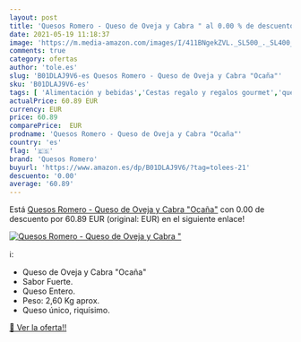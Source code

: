 ```yaml
---
layout: post
title: 'Quesos Romero - Queso de Oveja y Cabra " al 0.00 % de descuento'
date: 2021-05-19 11:18:37
image: 'https://m.media-amazon.com/images/I/411BNgekZVL._SL500_._SL400_.jpg'
comments: true
category: ofertas
author: 'tole.es'
slug: 'B01DLAJ9V6-es Quesos Romero - Queso de Oveja y Cabra "Ocaña"'
sku: 'B01DLAJ9V6-es'
tags: [ 'Alimentación y bebidas','Cestas regalo y regalos gourmet','queso','quesos romero', ]
actualPrice: 60.89 EUR
currency: EUR
price: 60.89
comparePrice:  EUR
prodname: 'Quesos Romero - Queso de Oveja y Cabra "Ocaña"'
country: 'es'
flag: '🇪🇸'
brand: 'Quesos Romero'
buyurl: 'https://www.amazon.es/dp/B01DLAJ9V6/?tag=tolees-21'
descuento: '0.00'
average: '60.89'
---
```


Está [Quesos Romero - Queso de Oveja y Cabra "Ocaña"](https://www.amazon.es/dp/B01DLAJ9V6/?tag=tolees-21) con 0.00 de descuento por 60.89 EUR (original:  EUR) en el siguiente enlace!

[![Quesos Romero - Queso de Oveja y Cabra "](https://m.media-amazon.com/images/I/411BNgekZVL._SL500_._SL400_.jpg)](https://www.amazon.es/dp/B01DLAJ9V6/?tag=tolees-21)

ℹ️:

- Queso de Oveja y Cabra "Ocaña"
- Sabor Fuerte.
- Queso Entero.
- Peso: 2,60 Kg aprox.
- Queso único, riquísimo.

[🛒 Ver la oferta!!](https://www.amazon.es/dp/B01DLAJ9V6/?tag=tolees-21)
